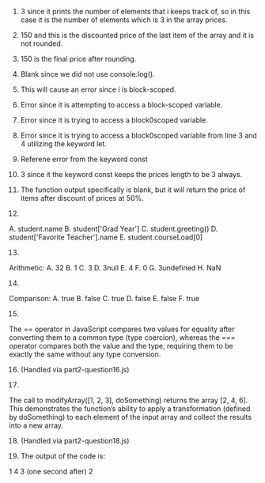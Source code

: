1. 3 since it prints the number of elements that i keeps track of, so in this case it is the number of elements which is 3 in the array prices. 

2. 150 and this is the discounted price of the last item of the array and it is not rounded.

3. 150 is the final price after rounding. 

4. Blank since we did not use console.log(). 

5. This will cause an error since i is block-scoped.

6. Error since it is attempting to access a block-scoped variable.

7. Error since it is trying to access a block0scoped variable.

8. Error since it is trying to access a block0scoped variable from line 3 and 4 utilizing the keyword let. 

9. Referene error from the keyword const

10. 3 since it the keyword const keeps the prices length to be 3 always.

11. The function output specifically is blank, but it will return the price of items after discount of prices at 50%.


12. 
A. student.name
B. student['Grad Year']
C. student.greeting()
D. student['Favorite Teacher'].name
E. student.courseLoad[0]

13. 
Arithmetic:
A. 32
B. 1 
C. 3 
D. 3null 
E. 4
F. 0
G. 3undefined
H. NaN

14. 
Comparison: 
A. true
B. false 
C. true 
D. false 
E. false 
F. true 
 
15. 
The == operator in JavaScript compares two values for equality after converting them to a common type (type coercion), whereas the === operator compares both the value and the type, requiring them to be exactly the same without any type conversion.

16. (Handled via part2-question16.js)

17. 
The call to modifyArray([1, 2, 3], doSomething) returns the array [2, 4, 6]. This demonstrates the function’s ability to apply a transformation (defined by doSomething) to each element of the input array and collect the results into a new array.

18. (Handled via part2-question18.js)


19. The output of the code is:

1
4
3
(one second after)
2


